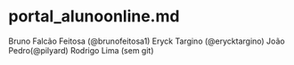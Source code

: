 # portal_alunoonline.md
Bruno Falcão Feitosa (@brunofeitosa1)
Eryck Targino (@erycktargino)
João Pedro(@pilyard)
Rodrigo Lima (sem git)

